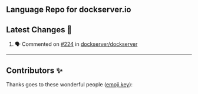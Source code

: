 ## Language Repo for dockserver.io





## Latest Changes 🎉

<!--START_SECTION:activity-->

1. 🗣 Commented on [#224](https://github.com/dockserver/dockserver/issues/224) in [dockserver/dockserver](https://github.com/dockserver/dockserver)
<!--END_SECTION:activity-->

----

## Contributors ✨

Thanks goes to these wonderful people ([emoji key](https://allcontributors.org/docs/en/emoji-key)):

<!-- ALL-CONTRIBUTORS-LIST:START - Do not remove or modify this section -->
<!-- prettier-ignore-start -->
<!-- markdownlint-disable -->

<!-- markdownlint-restore -->
<!-- prettier-ignore-end -->

<!-- ALL-CONTRIBUTORS-LIST:END -->
